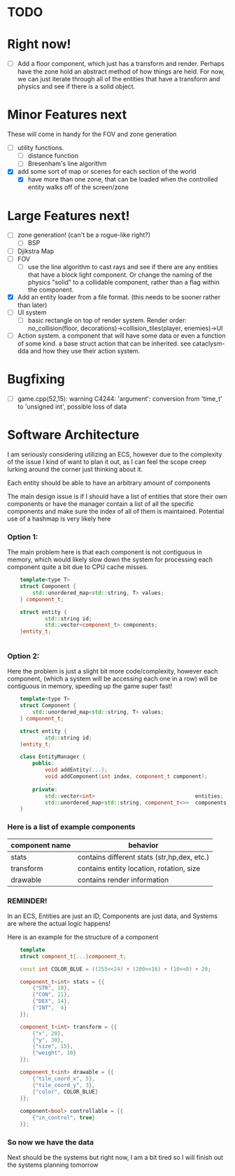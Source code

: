 # TODO

# Right now!
- [ ] Add a floor component, which just has a transform and render. Perhaps have the zone hold an abstract method of how things are held. For now, we can just iterate through all of the entities that have a transform and physics and see if there is a solid object.


# Minor Features next
These will come in handy for the FOV and zone generation
- [ ] utility functions. 
    - [ ] distance function
    - [ ] Bresenham's line algorithm
- [x] add some sort of map or scenes for each section of the world
    - [x] have more than one zone, that can be loaded when the controlled entity walks off of the screen/zone

# Large Features next!
- [ ] zone generation! (can't be a rogue-like right?)
    - [ ] BSP
- [ ] Djikstra Map
- [ ] FOV
    - [ ] use the line algorithm to cast rays and see if there are any entities that have a block light component. Or change the naming of the physics "solid" to a collidable component, rather than a flag within the component.
- [x] Add an entity loader from a file format. (this needs to be sooner rather than later)
- [ ] UI system
    - [ ] basic rectangle on top of render system. 
        Render order: no_collision(floor, decorations)->collision_tiles(player, enemies)->UI
- [ ] Action system. a component that will have some data or even a function of some kind. a base struct action that can be inherited. see cataclysm-dda and how they use their action system.

# Bugfixing
- [ ] game.cpp(52,15): warning C4244: 'argument': conversion from 'time_t' to 'unsigned int', possible loss of data




# Software Architecture

I am seriously considering utilizing an ECS, however due to the complexity of the issue I kind of want 
to plan it out, as I can feel the scope creep lurking around the corner just thinking about it.

Each entity should be able to have an arbitrary amount of components


The main design issue is if I should have a list of entities that store their own components or have the manager contain
a list of all the specific components and make sure the index of all of them is maintained. Potential use of a hashmap is
very likely here

### Option 1:
The main problem here is that each component is not contiguous in memory, which would likely slow down the system
for processing each component quite a bit due to CPU cache misses.
```c++
    template<type T>
    struct Component { 
        std::unordered_map<std::string, T> values;
    } component_t;

    struct entity {
            std::string id;
            std::vector<component_t> components;
    }entity_t;
            
```

### Option 2:
Here the problem is just a slight bit more code/complexity, however each component, (which a system will be accessing each one in a row) will be contiguous in memory, speeding up the game super fast!
```c++
    template<type T>
    struct Component { 
        std::unordered_map<std::string, T> values;
    } component_t;

    struct entity {
            std::string id;
    }entity_t;

    class EntityManager {
        public:
            void addEntity(...);
            void addComponent(int index, component_t component);
            ...
        private:
            std::vector<int>                                entities;
            std::unordered_map<std::string, component_t<>>  components;
    }
``` 


### Here is a list of example components

| component name | behavior |
| --- | --- |
| stats | contains different stats (str,hp,dex, etc.) |
| transform | contains entity location, rotation, size |
| drawable | contains render information | 

### REMINDER!
In an ECS, Entities are just an ID, Components are just data,
and Systems are where the actual logic happens!

Here is an example for the structure of a component
```c++
    template
    struct compnent_t{...}component_t;

    const int COLOR_BLUE = ((255<<24) + (200<<16) + (10<<8) + 20;

    component_t<int> stats = {{
        {"STR", 10},
        {"CON", 11},
        {"DEX", 14},
        {"INT",  4}
    }};

    component_t<int> transform = {{
        {"x", 20},
        {"y", 30},
        {"size", 15},
        {"weight", 10}
    }};

    component_t<int> drawable = {{
        {"tile_coord_x", 5},
        {"tile_coord_y", 3},
        {"color", COLOR_BLUE}
    }};
    
    component<bool> controllable = {{
        {"in_control", true}
    }};

```

### So now we have the data
Next should be the systems but right now, I am a bit tired so I will
finish out the systems planning tomorrow
